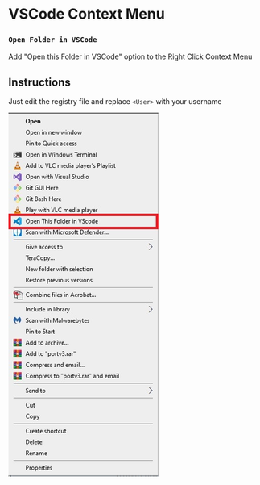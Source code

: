 # VSCode Context Menu


### `Open Folder in VSCode`

Add "Open this Folder in VSCode" option to the Right Click Context Menu

## Instructions

Just edit the registry file and replace `<User>` with your username

![Screenshot](https://github.com/lnsflive/VSCodeContextMenu/blob/main/ss.jpg)

